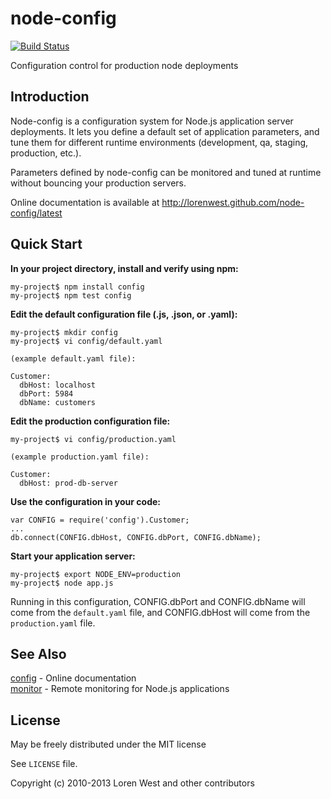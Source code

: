 node-config
===========

[![Build Status](https://secure.travis-ci.org/lorenwest/node-config.png?branch=master)](https://travis-ci.org/lorenwest/node-config)

Configuration control for production node deployments

Introduction
------------

Node-config is a configuration system for Node.js application server
deployments.  It lets you define a default set of application parameters,
and tune them for different runtime environments (development, qa,
staging, production, etc.).

Parameters defined by node-config can be monitored and tuned at runtime
without bouncing your production servers.

Online documentation is available at <http://lorenwest.github.com/node-config/latest>

Quick Start
-----------

**In your project directory, install and verify using npm:**

    my-project$ npm install config
    my-project$ npm test config

**Edit the default configuration file (.js, .json, or .yaml):**

    my-project$ mkdir config
    my-project$ vi config/default.yaml

    (example default.yaml file):

    Customer:
      dbHost: localhost
      dbPort: 5984
      dbName: customers

**Edit the production configuration file:**

    my-project$ vi config/production.yaml

    (example production.yaml file):

    Customer:
      dbHost: prod-db-server

**Use the configuration in your code:**

    var CONFIG = require('config').Customer;
    ...
    db.connect(CONFIG.dbHost, CONFIG.dbPort, CONFIG.dbName);

**Start your application server:**

    my-project$ export NODE_ENV=production
    my-project$ node app.js

Running in this configuration, CONFIG.dbPort and CONFIG.dbName
will come from the `default.yaml` file, and CONFIG.dbHost will
come from the `production.yaml` file.


See Also
--------

[config] - Online documentation<br>
[monitor] - Remote monitoring for Node.js applications

License
-------

May be freely distributed under the MIT license

See `LICENSE` file.

Copyright (c) 2010-2013 Loren West and other contributors

  [config]: http://lorenwest.github.com/node-config/latest
  [monitor]: http://lorenwest.github.com/monitor/
